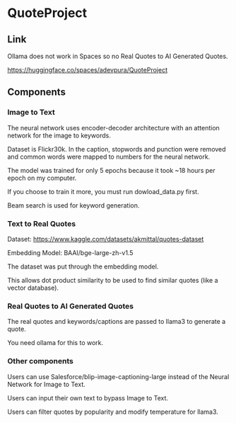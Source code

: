 # QuoteProject

## Link

Ollama does not work in Spaces so no Real Quotes to AI Generated Quotes.

https://huggingface.co/spaces/adevpura/QuoteProject

## Components

### Image to Text

The neural network uses encoder-decoder architecture with an attention network for the image to keywords.

Dataset is Flickr30k. In the caption, stopwords and punction were removed and common words were mapped to numbers for the neural network.

The model was trained for only 5 epochs because it took ~18 hours per epoch on my computer.

If you choose to train it more, you must run dowload_data.py first.

Beam search is used for keyword generation.

### Text to Real Quotes

Dataset: https://www.kaggle.com/datasets/akmittal/quotes-dataset

Embedding Model: BAAI/bge-large-zh-v1.5

The dataset was put through the embedding model.

This allows dot product similarity to be used to find similar quotes (like a vector database).

### Real Quotes to AI Generated Quotes

The real quotes and keywords/captions are passed to llama3 to generate a quote.

You need ollama for this to work.

### Other components

Users can use Salesforce/blip-image-captioning-large instead of the Neural Network for Image to Text.

Users can input their own text to bypass Image to Text.

Users can filter quotes by popularity and modify temperature for llama3.

